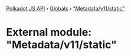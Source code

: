 [Polkadot JS API](../README.md) › [Globals](../globals.md) › ["Metadata/v11/static"](_metadata_v11_static_.md)

# External module: "Metadata/v11/static"


